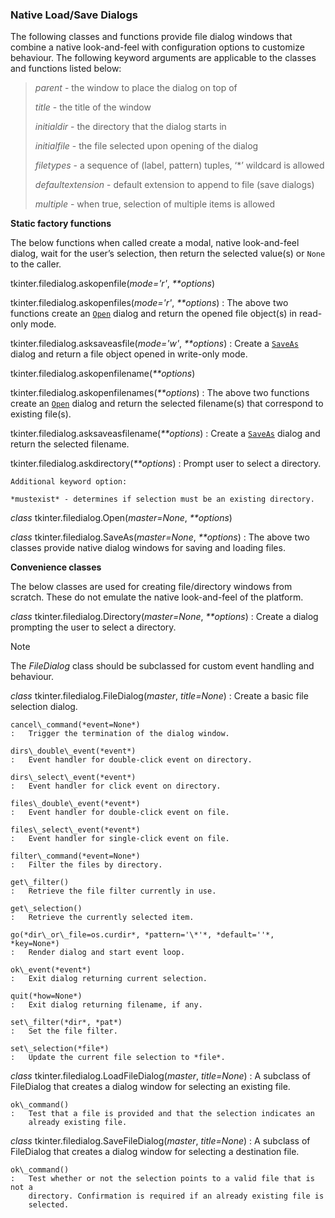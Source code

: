 ### Native Load/Save Dialogs

The following classes and functions provide file dialog windows that combine a
native look-and-feel with configuration options to customize behaviour.
The following keyword arguments are applicable to the classes and functions
listed below:

> *parent* - the window to place the dialog on top of
>
> *title* - the title of the window
>
> *initialdir* - the directory that the dialog starts in
>
> *initialfile* - the file selected upon opening of the dialog
>
> *filetypes* - a sequence of (label, pattern) tuples, ‘\*’ wildcard is allowed
>
> *defaultextension* - default extension to append to file (save dialogs)
>
> *multiple* - when true, selection of multiple items is allowed

**Static factory functions**

The below functions when called create a modal, native look-and-feel dialog,
wait for the user’s selection, then return the selected value(s) or `None` to the
caller.

tkinter.filedialog.askopenfile(*mode='r'*, *\*\*options*)

tkinter.filedialog.askopenfiles(*mode='r'*, *\*\*options*)
:   The above two functions create an [`Open`](#tkinter.filedialog.Open "tkinter.filedialog.Open") dialog and return the opened
    file object(s) in read-only mode.

tkinter.filedialog.asksaveasfile(*mode='w'*, *\*\*options*)
:   Create a [`SaveAs`](#tkinter.filedialog.SaveAs "tkinter.filedialog.SaveAs") dialog and return a file object opened in write-only mode.

tkinter.filedialog.askopenfilename(*\*\*options*)

tkinter.filedialog.askopenfilenames(*\*\*options*)
:   The above two functions create an [`Open`](#tkinter.filedialog.Open "tkinter.filedialog.Open") dialog and return the
    selected filename(s) that correspond to existing file(s).

tkinter.filedialog.asksaveasfilename(*\*\*options*)
:   Create a [`SaveAs`](#tkinter.filedialog.SaveAs "tkinter.filedialog.SaveAs") dialog and return the selected filename.

tkinter.filedialog.askdirectory(*\*\*options*)
:   Prompt user to select a directory.

    Additional keyword option:

    *mustexist* - determines if selection must be an existing directory.

*class* tkinter.filedialog.Open(*master=None*, *\*\*options*)

*class* tkinter.filedialog.SaveAs(*master=None*, *\*\*options*)
:   The above two classes provide native dialog windows for saving and loading
    files.

**Convenience classes**

The below classes are used for creating file/directory windows from scratch.
These do not emulate the native look-and-feel of the platform.

*class* tkinter.filedialog.Directory(*master=None*, *\*\*options*)
:   Create a dialog prompting the user to select a directory.

Note

The *FileDialog* class should be subclassed for custom event
handling and behaviour.

*class* tkinter.filedialog.FileDialog(*master*, *title=None*)
:   Create a basic file selection dialog.

    cancel\_command(*event=None*)
    :   Trigger the termination of the dialog window.

    dirs\_double\_event(*event*)
    :   Event handler for double-click event on directory.

    dirs\_select\_event(*event*)
    :   Event handler for click event on directory.

    files\_double\_event(*event*)
    :   Event handler for double-click event on file.

    files\_select\_event(*event*)
    :   Event handler for single-click event on file.

    filter\_command(*event=None*)
    :   Filter the files by directory.

    get\_filter()
    :   Retrieve the file filter currently in use.

    get\_selection()
    :   Retrieve the currently selected item.

    go(*dir\_or\_file=os.curdir*, *pattern='\*'*, *default=''*, *key=None*)
    :   Render dialog and start event loop.

    ok\_event(*event*)
    :   Exit dialog returning current selection.

    quit(*how=None*)
    :   Exit dialog returning filename, if any.

    set\_filter(*dir*, *pat*)
    :   Set the file filter.

    set\_selection(*file*)
    :   Update the current file selection to *file*.

*class* tkinter.filedialog.LoadFileDialog(*master*, *title=None*)
:   A subclass of FileDialog that creates a dialog window for selecting an
    existing file.

    ok\_command()
    :   Test that a file is provided and that the selection indicates an
        already existing file.

*class* tkinter.filedialog.SaveFileDialog(*master*, *title=None*)
:   A subclass of FileDialog that creates a dialog window for selecting a
    destination file.

    ok\_command()
    :   Test whether or not the selection points to a valid file that is not a
        directory. Confirmation is required if an already existing file is
        selected.